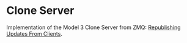 # Clone Server

Implementation of the Model 3 Clone Server from ZMQ: [Republishing Updates From Clients](http://zguide.zeromq.org/page:all#Republishing-Updates-from-Clients). 
